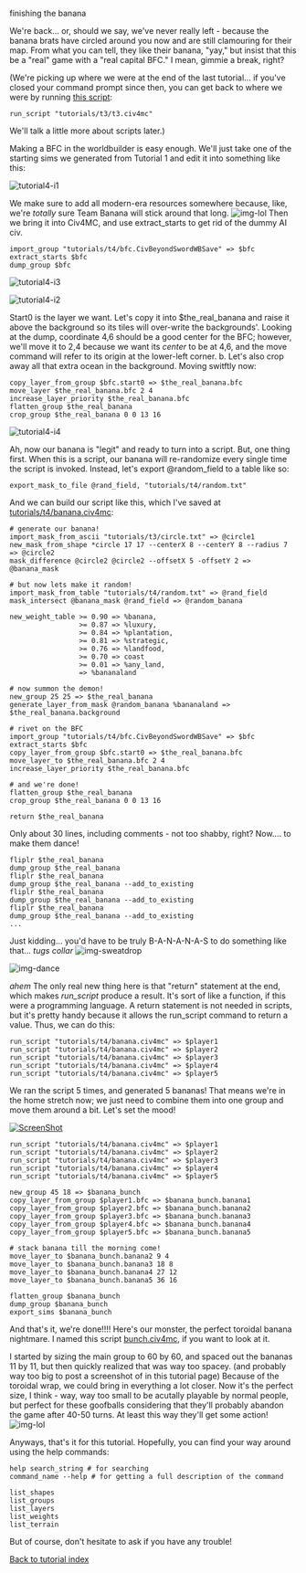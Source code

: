 finishing the banana

We're back... or, should we say, we've never really left - because the banana brats have circled around you now and are still clamouring for their map. From what you can tell, they like their banana, "yay," but insist that this be a "real" game with a "real capital BFC." I mean, gimmie a break, right?

(We're picking up where we were at the end of the last tutorial... if you've closed your command prompt since then, you can get back to where we were by running [this script](tutorials/t3/t3.civ4mc):

    run_script "tutorials/t3/t3.civ4mc"
    
We'll talk a little more about scripts later.)

Making a BFC in the worldbuilder is easy enough. We'll just take one of the starting sims we generated from Tutorial 1 and edit it into something like this:

![tutorial4-i1](t4/i1.png)

We make sure to add all modern-era resources somewhere because, like, we're *totally* sure Team Banana will stick around that long. ![img-lol](tutorials/t4/lol.gif) Then we bring it into Civ4MC, and use extract_starts to get rid of the dummy AI civ.

    import_group "tutorials/t4/bfc.CivBeyondSwordWBSave" => $bfc
    extract_starts $bfc
    dump_group $bfc
    
![tutorial4-i3](t4/i3.png)

![tutorial4-i2](t4/i2.png)

Start0 is the layer we want. Let's copy it into $the_real_banana and raise it above the background so its tiles will over-write the backgrounds'. Looking at the dump, coordinate 4,6 should be a good center for the BFC; however, we'll move it to 2,4 because we want its *center* to be at 4,6, and the move command will refer to its origin at the lower-left corner. b. Let's also crop away all that extra ocean in the background. Moving switftly now:

    copy_layer_from_group $bfc.start0 => $the_real_banana.bfc
    move_layer $the_real_banana.bfc 2 4
    increase_layer_priority $the_real_banana.bfc
    flatten_group $the_real_banana
    crop_group $the_real_banana 0 0 13 16

![tutorial4-i4](t4/i4.png)

Ah, now our banana is "legit" and ready to turn into a script. But, one thing first. When this is a script, our banana will re-randomize every single time the script is invoked. Instead, let's export @random_field to a table like so:

    export_mask_to_file @rand_field, "tutorials/t4/random.txt"
    
And we can build our script like this, which I've saved at [tutorials/t4/banana.civ4mc](tutorials/t4/banana.civ4mc):

    # generate our banana!
    import_mask_from_ascii "tutorials/t3/circle.txt" => @circle1
    new_mask_from_shape *circle 17 17 --centerX 8 --centerY 8 --radius 7 => @circle2
    mask_difference @circle2 @circle2 --offsetX 5 -offsetY 2 => @banana_mask

    # but now lets make it random!
    import_mask_from_table "tutorials/t4/random.txt" => @rand_field
    mask_intersect @banana_mask @rand_field => @random_banana

    new_weight_table >= 0.90 => %banana,
                     >= 0.87 => %luxury,
                     >= 0.84 => %plantation,
                     >= 0.81 => %strategic,
                     >= 0.76 => %landfood,
                     >= 0.70 => coast
                     >= 0.01 => %any_land,
                     => %bananaland

    # now summon the demon!
    new_group 25 25 => $the_real_banana
    generate_layer_from_mask @random_banana %bananaland => $the_real_banana.background

    # rivet on the BFC
    import_group "tutorials/t4/bfc.CivBeyondSwordWBSave" => $bfc
    extract_starts $bfc
    copy_layer_from_group $bfc.start0 => $the_real_banana.bfc
    move_layer_to $the_real_banana.bfc 2 4
    increase_layer_priority $the_real_banana.bfc

    # and we're done!
    flatten_group $the_real_banana
    crop_group $the_real_banana 0 0 13 16

    return $the_real_banana
    
Only about 30 lines, including comments - not too shabby, right? Now.... to make them dance!

    fliplr $the_real_banana
    dump_group $the_real_banana
    fliplr $the_real_banana
    dump_group $the_real_banana --add_to_existing
    fliplr $the_real_banana
    dump_group $the_real_banana --add_to_existing
    fliplr $the_real_banana
    dump_group $the_real_banana --add_to_existing
    ...
    
Just kidding... you'd have to be truly B-A-N-A-N-A-S to do something like that... *<b></b>tugs collar<b></b>* ![img-sweatdrop](t4/sweatdrop.gif)

![img-dance](t4/dance.png)

*<b></b>ahem<b></b>* The only real new thing here is that "return" statement at the end, which makes *run_script* produce a result. It's sort of like a function, if this were a programming language. A return statement is not needed in scripts, but it's pretty handy because it allows the run_script command to return a value. Thus, we can do this:

    run_script "tutorials/t4/banana.civ4mc" => $player1
    run_script "tutorials/t4/banana.civ4mc" => $player2
    run_script "tutorials/t4/banana.civ4mc" => $player3
    run_script "tutorials/t4/banana.civ4mc" => $player4
    run_script "tutorials/t4/banana.civ4mc" => $player5
    
We ran the script 5 times, and generated 5 bananas! That means we're in the home stretch now; we just need to combine them into one group and move them around a bit. Let's set the mood!

[![ScreenShot](t4/banana_boat.jpg)](https://www.youtube.com/watch?v=PMigXnXMhQ4)
    
    run_script "tutorials/t4/banana.civ4mc" => $player1
    run_script "tutorials/t4/banana.civ4mc" => $player2
    run_script "tutorials/t4/banana.civ4mc" => $player3
    run_script "tutorials/t4/banana.civ4mc" => $player4
    run_script "tutorials/t4/banana.civ4mc" => $player5

    new_group 45 18 => $banana_bunch
    copy_layer_from_group $player1.bfc => $banana_bunch.banana1
    copy_layer_from_group $player2.bfc => $banana_bunch.banana2
    copy_layer_from_group $player3.bfc => $banana_bunch.banana3
    copy_layer_from_group $player4.bfc => $banana_bunch.banana4
    copy_layer_from_group $player5.bfc => $banana_bunch.banana5

    # stack banana till the morning come!
    move_layer_to $banana_bunch.banana2 9 4
    move_layer_to $banana_bunch.banana3 18 8
    move_layer_to $banana_bunch.banana4 27 12
    move_layer_to $banana_bunch.banana5 36 16

    flatten_group $banana_bunch
    dump_group $banana_bunch
    export_sims $banana_bunch
    
And that's it, we're done!!!! Here's our monster, the perfect toroidal banana nightmare. I named this script [bunch.civ4mc](tutorials/t3/bunch.civ4mc), if you want to look at it.

I started by sizing the main group to 60 by 60, and spaced out the bananas 11 by 11, but then quickly realized that was way too spacey. (and probably way too big to post a screenshot of in this tutorial page) Because of the toroidal wrap, we could bring in everything a lot closer. Now it's the perfect size, I think - way, way too small to be acutally playable by normal people, but perfect for these goofballs considering that they'll probably abandon the game after 40-50 turns. At least this way they'll get some action! ![img-lol](t4/lol.gif)

Anyways, that's it for this tutorial. Hopefully, you can find your way around using the help commands:

    help search_string # for searching
    command_name --help # for getting a full description of the command
    
    list_shapes
    list_groups
    list_layers
    list_weights
    list_terrain
    
But of course, don't hesitate to ask if you have any trouble!

[Back to tutorial index](Readme.md)